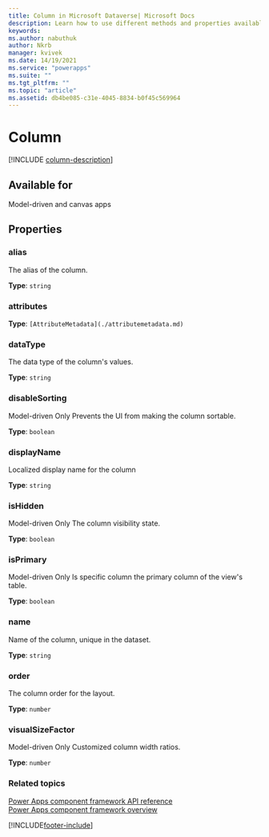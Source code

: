 ```yaml
---
title: Column in Microsoft Dataverse| Microsoft Docs
description: Learn how to use different methods and properties available for column in Power Apps component framework.
keywords:
ms.author: nabuthuk
author: Nkrb
manager: kvivek
ms.date: 14/19/2021
ms.service: "powerapps"
ms.suite: ""
ms.tgt_pltfrm: ""
ms.topic: "article"
ms.assetid: db4be085-c31e-4045-8834-b0f45c569964
---
```


# Column

[!INCLUDE [column-description](includes/column-description.md)]

## Available for

Model-driven and canvas apps

## Properties

### alias

The alias of the column.

**Type**: `string`

### attributes

**Type**: `[AttributeMetadata](./attributemetadata.md)`

### dataType

The data type of the column's values.

**Type**: `string`

### disableSorting

Model-driven Only
Prevents the UI from making the column sortable.

**Type**: `boolean`<br />

### displayName

Localized display name for the column

**Type**: `string`

### isHidden

Model-driven Only
The column visibility state.

**Type**: `boolean`<br />

### isPrimary

Model-driven Only
Is specific column the primary column of the view's table.

**Type**: `boolean`<br />

### name

Name of the column, unique in the dataset.

**Type**: `string`

### order

The column order for the layout.

**Type**: `number`

### visualSizeFactor

Model-driven Only
Customized column width ratios.

**Type**: `number`

### Related topics

[Power Apps component framework API reference](../reference/index.md)<br/>
[Power Apps component framework overview](../overview.md)

[!INCLUDE[footer-include](../../../includes/footer-banner.md)]

